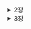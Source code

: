 
<br>
<br>
<details>
<summary>2장</summary>
<div markdown="1">
  
## 그냥 자바로 개발하다보니 발생하는 문제
1. 클라이언트가 interface 뿐만 아니라 그 구현체에도 의존하는 상황 발생(DIP, dependency inversion policy 위반)
2. 클라이언트가 의존하는 서버 구현 객체를 직접 생성하고 실행, 하나의 객체는 하나의 일만 해야되는데 여러 일을 다 하게 되버림  
=> 어플리케이션 전체 동작방식 구성하고 구현객체를 생성하고 연결하는 AppConfig 생성  
=> 사용 영역과 구성 영역이 분리되어 있으므로 변경사항이 있더라도 관련된 부분만 수정하면 됨  

<br>
  
## 객체지향 설계 원칙에 적용해서 생각
1. SRP(Single Responsibility)
  * 1클1책
  * 구현 객체 생성 및 연결은 AppConfig 담당
  * 클라 객체는 실행만
2. DIP(Dependency Inversion)
  * 제발.. 클라이언트가 직접 구현체에 의존하게 하지마
  * AppConfig 같은애가 클라이언트 대신 구현체 생성하고 의존관계 주입하게해  
  ```
  // STOP
  private MemberRepository memberRepository = new MemberRepository(..); 
  
  // GOOD
  class MemberServiceImpl{
    private final MemberRepository memberRepository;
    Initializer
    public T function(..){
      Member member = memberRepository.doSomething();
      ..
    }
  }
  ..
  
  class AppConfig{
    public MemberService memberService(){
      return new MemberServiceImpl(memberRepository());
    }
  }
  ```
3. OCP(Open Closed)
  * OOP로 짜면 기능 추가하거나 코드 수정할때 다른 코드 변경할 필요가 없어짐
  * 코드를 바꾸게 된다면 내가 설계를 잘못한것

<br>

## IoC
내가 new로 객체 생성해서 -> 이 객체가 뭔 일을 하고 -> 어떤 결과를 내라 를 코드로 다 작성하는게 아니라  
이런 제어 흐름을 프로그램에 맡기는거  
프레임워크: 내가 작성한 코드를 제어하고 대신 실행(JUnit)  
라이브러리: 내가 작성한 코드가 직접 제어의 흐름을 담당함  

<br>
  
## DI
의존관계 자세한건 오브젝트를 읽어보자  
컴파일 타임 의존성(코드) / 런타임 의존성 두 종류가 있음

<br>

## Spring으로 변환
  ```
  @Configuration //이 클래스는 설정정보가 된다.  
  class AppConfig{
  
    @Bean //이 메서드 스프링에 등록되서 관리될거다
    public void function(){
    }
  
  }
  ```
  
  <br>
  
  ```
  psvm{
  
    ApplicationContext applicationContext = new AnnotationConfigApplicationContext(AppConfig.class);
    //AppConfig 정보를 스프링에 등록, 스프링 컨테이너가 알아서 관리해줄거다
  
    applicationContext.getBean("bean 등록된 함수 이름");
    ...
  }
  ```
</div>
</details>

<details>
<summary>3장</summary>
<div markdown="1">


</div>
</details>


